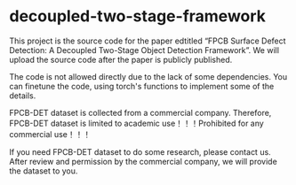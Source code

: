 # decoupled-two-stage-framework

This project is the source code for the paper edtitled “FPCB Surface Defect Detection: A Decoupled Two-Stage Object Detection Framework”. We will upload the source code after the paper is publicly published.

The code is not allowed directly due to the lack of some dependencies.
You can finetune the code, using torch's functions to implement some of the details.

FPCB-DET dataset is collected from a commercial company.
Therefore, FPCB-DET dataset is limited to academic use！！！Prohibited for any commercial use！！！ 

If you need FPCB-DET dataset to do some research, please contact us. After review and permission by the commercial company, we will provide the dataset to you.
